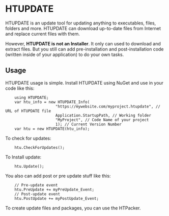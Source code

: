 # HTUPDATE
HTUPDATE is an update tool for updating anything to executables, files, folders and more.
HTUPDATE can download up-to-date files from Internet and replace current files with them.

However, **HTUPDATE is not an Installer**. It only can used to download and extract files.
But you still can add pre-installation and post-installation code (written inside of your application)
to do your own tasks.

## Usage

HTUPDATE usage is simple. Install HTUPDATE using NuGet and use in your code like this:

        using HTUPDATE;
        var htu_info = new HTUPDATE_Info(
                          "https://mywebsite.com/myproject.htupdate", // URL of HTUPDATE file 
                          Application.StartupPath, // Working folder
                          "MyProject", // Code Name of your project
                          1); // Current Version Number
        var htu = new HTUPDATE(htu_info);

To check for updates:

        htu.CheckForUpdates();

To Install update:

        htu.Update();

You also can add post or pre update stuff like this:

        // Pre-update event
        htu.PreUpdate += myPreUpdate_Event;
        // Post-update event
        htu.PostUpdate += myPostUpdate_Event;

To create update files and packages, you can use the HTPacker.